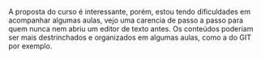 A proposta do curso é interessante, porém, estou tendo dificuldades em acompanhar algumas aulas, vejo uma carencia de passo a passo para quem nunca nem abriu um editor de texto antes.
Os conteúdos poderiam ser mais destrinchados e organizados em algumas aulas, como a do GIT por exemplo.
